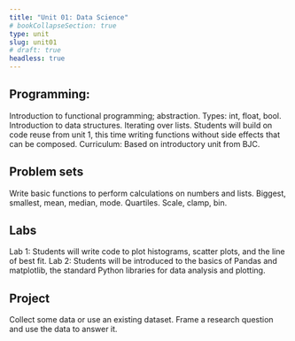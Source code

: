 ```yaml
---
title: "Unit 01: Data Science"
# bookCollapseSection: true
type: unit
slug: unit01
# draft: true
headless: true
---
```


## Programming:
Introduction to functional programming; abstraction. Types: int, float, bool. Introduction to data structures. Iterating over lists. Students will build on code reuse from unit 1, this time writing functions without side effects that can be composed. Curriculum: Based on introductory unit from BJC.

## Problem sets
Write basic functions to perform calculations on numbers and lists. Biggest, smallest, mean, median, mode. Quartiles. Scale, clamp, bin.

## Labs
Lab 1: Students will write code to plot histograms, scatter plots, and the line of best fit. Lab 2: Students will be introduced to the basics of Pandas and matplotlib, the standard Python libraries for data analysis and plotting.

## Project
Collect some data or use an existing dataset. Frame a research question and use the data to answer it.
